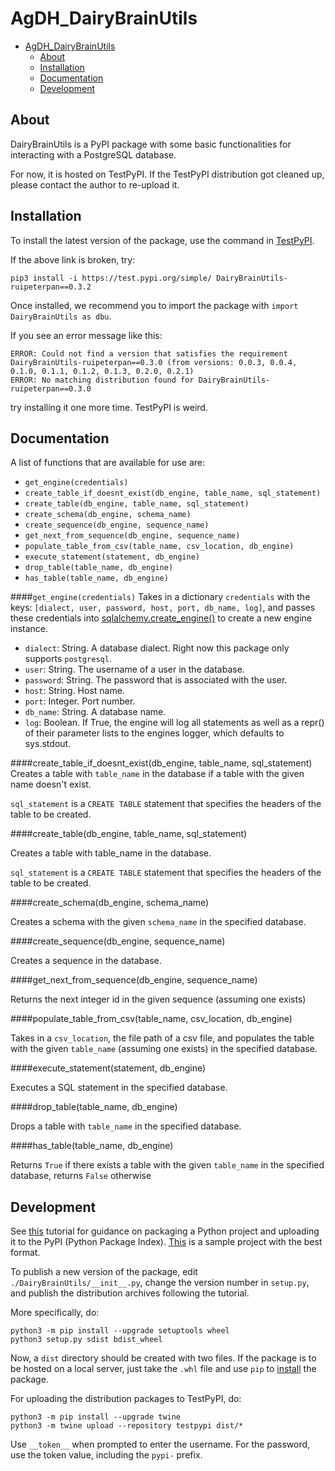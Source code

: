 # AgDH_DairyBrainUtils

- [AgDH_DairyBrainUtils](#agdh-dairybrainutils)
  * [About](#about)
  * [Installation](#installation)
  * [Documentation](#documentation)
  * [Development](#development)



## About
DairyBrainUtils is a PyPI package with some basic functionalities for interacting with a PostgreSQL database.

For now, it is hosted on TestPyPI. If the TestPyPI distribution got cleaned up, please contact the author to re-upload it.

## Installation
To install the latest version of the package, use the command in [TestPyPI](https://test.pypi.org/project/DairyBrainUtils-ruipeterpan/).

If the above link is broken, try:

`pip3 install -i https://test.pypi.org/simple/ DairyBrainUtils-ruipeterpan==0.3.2`

Once installed, we recommend you to import the package with `import DairyBrainUtils as dbu`.

If you see an error message like this:

```
ERROR: Could not find a version that satisfies the requirement DairyBrainUtils-ruipeterpan==0.3.0 (from versions: 0.0.3, 0.0.4, 0.1.0, 0.1.1, 0.1.2, 0.1.3, 0.2.0, 0.2.1)
ERROR: No matching distribution found for DairyBrainUtils-ruipeterpan==0.3.0
```

try installing it one more time. TestPyPI is weird.

## Documentation

A list of functions that are available for use are:

* `get_engine(credentials)`
* `create_table_if_doesnt_exist(db_engine, table_name, sql_statement)`
* `create_table(db_engine, table_name, sql_statement)`
* `create_schema(db_engine, schema_name)`
* `create_sequence(db_engine, sequence_name)`
* `get_next_from_sequence(db_engine, sequence_name)`
* `populate_table_from_csv(table_name, csv_location, db_engine)`
* `execute_statement(statement, db_engine)`
* `drop_table(table_name, db_engine)`
* `has_table(table_name, db_engine)`


####`get_engine(credentials)`
Takes in a dictionary `credentials` with the keys: `[dialect, user, password, host, port, db_name, log]`, and passes these
credentials into [sqlalchemy.create_engine()](https://kite.com/python/docs/sqlalchemy.create_engine) to create a new engine instance.
* `dialect`: String. A database dialect. Right now this package only supports `postgresql`.
* `user`: String. The username of a user in the database.
* `password`: String. The password that is associated with the user.
* `host`: String. Host name.
* `port`: Integer. Port number.
* `db_name`: String. A database name.
* `log`: Boolean. If True, the engine will log all statements as well as a repr() of their parameter lists to the engines logger, which defaults to sys.stdout.

####create_table_if_doesnt_exist(db_engine, table_name, sql_statement)
Creates a table with `table_name` in the database if a table with the given name doesn't exist.

`sql_statement` is a `CREATE TABLE` statement that specifies the headers of the table to be created.

####create_table(db_engine, table_name, sql_statement)

Creates a table with table_name in the database.

`sql_statement` is a `CREATE TABLE` statement that specifies the headers of the table to be created.

####create_schema(db_engine, schema_name)

Creates a schema with the given `schema_name` in the specified database.

####create_sequence(db_engine, sequence_name)

 Creates a sequence in the database.

####get_next_from_sequence(db_engine, sequence_name)

Returns the next integer id in the given sequence (assuming one exists)

####populate_table_from_csv(table_name, csv_location, db_engine)

Takes in a `csv_location`, the file path of a csv file, and populates the table with the given `table_name` (assuming one exists) in the specified database.

####execute_statement(statement, db_engine)

Executes a SQL statement in the specified database.

####drop_table(table_name, db_engine)

Drops a table with `table_name` in the specified database.

####has_table(table_name, db_engine)

Returns `True` if there exists a table with the given `table_name` in the specified database, returns `False` otherwise




## Development
See [this](https://packaging.python.org/tutorials/packaging-projects/) tutorial for guidance on packaging a Python project and uploading it to the PyPI (Python Package Index).
[This](https://github.com/pypa/sampleproject) is a sample project with the best format.

To publish a new version of the package, edit `./DairyBrainUtils/__init__.py`, change the version number in `setup.py`, and publish the distribution archives following the tutorial.

More specifically, do:

```
python3 -m pip install --upgrade setuptools wheel
python3 setup.py sdist bdist_wheel
```
Now, a `dist` directory should be created with two files. If the package is to be hosted on a local server, just take the `.whl` file and use `pip` to [install](https://stackoverflow.com/questions/27885397/how-do-i-install-a-python-package-with-a-whl-file) the package. 

For uploading the distribution packages to TestPyPI, do:
```
python3 -m pip install --upgrade twine
python3 -m twine upload --repository testpypi dist/*
```

Use `__token__` when prompted to enter the username. For the password, use the token value, including the `pypi-` prefix.
